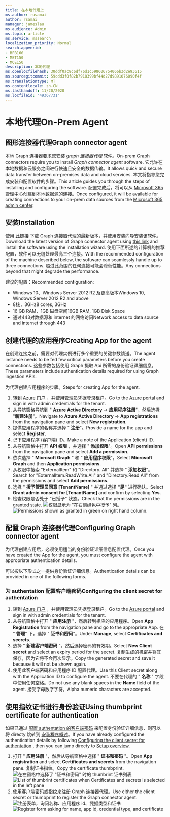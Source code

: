 ```yaml
---
title: 在本地代理上
ms.author: rusamai
author: rsamai
manager: jameslau
ms.audience: Admin
ms.topic: article
ms.service: mssearch
localization_priority: Normal
search.appverid:
- BFB160
- MET150
- MOE150
description: 本地代理
ms.openlocfilehash: 30ddf0ac8c6df76d1c598606754066b3d2e93615
ms.sourcegitcommit: 59cdd3f0f82b7918399bf44d27d9891076090f4f
ms.translationtype: MT
ms.contentlocale: zh-CN
ms.lasthandoff: 11/20/2020
ms.locfileid: "49367731"
---
```

# <a name="on-prem-agent"></a><span data-ttu-id="9978f-103">本地代理</span><span class="sxs-lookup"><span data-stu-id="9978f-103">On-Prem Agent</span></span>

## <a name="graph-connector-agent"></a><span data-ttu-id="9978f-104">图形连接器代理</span><span class="sxs-lookup"><span data-stu-id="9978f-104">Graph connector agent</span></span>

<span data-ttu-id="9978f-105">本地 Graph 连接器要求您安装 *graph 连接器代理* 软件。</span><span class="sxs-lookup"><span data-stu-id="9978f-105">On-prem Graph connectors require you to install *Graph connector agent* software.</span></span> <span data-ttu-id="9978f-106">它允许在本地数据和云服务之间进行快速且安全的数据传输。</span><span class="sxs-lookup"><span data-stu-id="9978f-106">It allows quick and secure data transfer between on-premises data and cloud services.</span></span> <span data-ttu-id="9978f-107">本文将指导您完成安装和配置软件的步骤。</span><span class="sxs-lookup"><span data-stu-id="9978f-107">This article guides you through the steps of installing and configuring the software.</span></span> <span data-ttu-id="9978f-108">配置完成后，将可以从 [Microsoft 365 管理中心](https://admin.microsoft.com)创建到本地数据源的连接。</span><span class="sxs-lookup"><span data-stu-id="9978f-108">Once configured, it will be available for creating connections to your on-prem data sources from the [Microsoft 365 admin center](https://admin.microsoft.com).</span></span>

## <a name="installation"></a><span data-ttu-id="9978f-109">安装</span><span class="sxs-lookup"><span data-stu-id="9978f-109">Installation</span></span>

<span data-ttu-id="9978f-110">使用 [此链接](https://download.microsoft.com/download/d/d/e/dde18236-9c67-437d-a864-894a0a888ef2/AgentPackage.msi) 下载 Graph 连接器代理的最新版本，并使用安装向导安装该软件。</span><span class="sxs-lookup"><span data-stu-id="9978f-110">Download the latest version of Graph connector agent using [this link](https://download.microsoft.com/download/d/d/e/dde18236-9c67-437d-a864-894a0a888ef2/AgentPackage.msi) and install the software using the installation wizard.</span></span> <span data-ttu-id="9978f-111">使用下面所述的计算机的推荐配置，软件可以无缝处理最高三个连接。</span><span class="sxs-lookup"><span data-stu-id="9978f-111">With the recommended configuration of the machine described below, the software can seamlessly handle up to three connections.</span></span> <span data-ttu-id="9978f-112">超过此范围的任何连接可能会降低性能。</span><span class="sxs-lookup"><span data-stu-id="9978f-112">Any connections beyond that might degrade the performance.</span></span>

<span data-ttu-id="9978f-113">建议的配置：</span><span class="sxs-lookup"><span data-stu-id="9978f-113">Recommended configuration:</span></span>

* <span data-ttu-id="9978f-114">Windows 10、Windows Server 2012 R2 及更高版本</span><span class="sxs-lookup"><span data-stu-id="9978f-114">Windows 10, Windows Server 2012 R2 and above</span></span>
* <span data-ttu-id="9978f-115">8核，3GHz</span><span class="sxs-lookup"><span data-stu-id="9978f-115">8 cores, 3GHz</span></span>
* <span data-ttu-id="9978f-116">16 GB RAM，1GB 磁盘空间</span><span class="sxs-lookup"><span data-stu-id="9978f-116">16GB RAM, 1GB Disk Space</span></span>
* <span data-ttu-id="9978f-117">通过443对数据源和 internet 的网络访问</span><span class="sxs-lookup"><span data-stu-id="9978f-117">Network access to data source and internet through 443</span></span>

## <a name="creating-app-for-the-agent"></a><span data-ttu-id="9978f-118">创建代理的应用程序</span><span class="sxs-lookup"><span data-stu-id="9978f-118">Creating App for the agent</span></span>  

<span data-ttu-id="9978f-119">在创建连接之前，需要对代理实例进行多个重要的关键参数馈送。</span><span class="sxs-lookup"><span data-stu-id="9978f-119">The agent instance needs to be fed few critical parameters before you create connections.</span></span> <span data-ttu-id="9978f-120">这些参数包括使用 Graph 摄取 Api 所需的身份验证详细信息。</span><span class="sxs-lookup"><span data-stu-id="9978f-120">These parameters include authentication details required for using Graph ingestion APIs.</span></span>  

<span data-ttu-id="9978f-121">为代理创建应用程序的步骤。</span><span class="sxs-lookup"><span data-stu-id="9978f-121">Steps for creating App for the agent.</span></span>

1. <span data-ttu-id="9978f-122">转到 [Azure 门户](https://portal.azure.com) ，并使用管理员凭据登录租户。</span><span class="sxs-lookup"><span data-stu-id="9978f-122">Go to the [Azure portal](https://portal.azure.com) and sign in with admin credentials for the tenant.</span></span>
2. <span data-ttu-id="9978f-123">从导航窗格导航到 " **Azure Active Directory**  ->  **应用程序注册**"，然后选择 "**新建注册**"。</span><span class="sxs-lookup"><span data-stu-id="9978f-123">Navigate to **Azure Active Directory** -> **App registrations** from the navigation pane and select **New registration**.</span></span>
3. <span data-ttu-id="9978f-124">提供应用程序的名称并选择 " **注册**"。</span><span class="sxs-lookup"><span data-stu-id="9978f-124">Provide a name for the app and select **Register**.</span></span>
4. <span data-ttu-id="9978f-125">记下应用程序 (客户端) ID。</span><span class="sxs-lookup"><span data-stu-id="9978f-125">Make a note of the Application (client) ID.</span></span>
5. <span data-ttu-id="9978f-126">从导航窗格中打开 **API 权限** ，并选择 " **添加权限**"。</span><span class="sxs-lookup"><span data-stu-id="9978f-126">Open **API permissions** from the navigation pane and select **Add a permission**.</span></span>
6. <span data-ttu-id="9978f-127">依次选择 " **Microsoft Graph** " 和 " **应用程序权限**"。</span><span class="sxs-lookup"><span data-stu-id="9978f-127">Select **Microsoft Graph** and then **Application permissions**.</span></span>
7. <span data-ttu-id="9978f-128">从权限中搜索 "ExternalItem" 和 "Directory. All" 并选择 " **添加权限**"。</span><span class="sxs-lookup"><span data-stu-id="9978f-128">Search for "ExternalItem.ReadWrite.All" and "Directory.Read.All" from the permissions and select **Add permissions**.</span></span>
8. <span data-ttu-id="9978f-129">选择 " **授予管理员同意 [TenantName]** " 并通过选择 **"是"** 进行确认。</span><span class="sxs-lookup"><span data-stu-id="9978f-129">Select **Grant admin consent for [TenantName]** and confirm by selecting **Yes**.</span></span>
9. <span data-ttu-id="9978f-130">检查权限是否处于 "已授予" 状态。</span><span class="sxs-lookup"><span data-stu-id="9978f-130">Check that the permissions are in the granted state.</span></span>
     <span data-ttu-id="9978f-131">![权限显示为 "在右侧绿色中授予" 列。](media/onprem-agent/granted-state.png)</span><span class="sxs-lookup"><span data-stu-id="9978f-131">![Permissions shown as granted in green on right hand column.](media/onprem-agent/granted-state.png)</span></span>

## <a name="configuring-graph-connector-agent"></a><span data-ttu-id="9978f-132">配置 Graph 连接器代理</span><span class="sxs-lookup"><span data-stu-id="9978f-132">Configuring Graph connector agent</span></span>

<span data-ttu-id="9978f-133">为代理创建应用后，必须使用适当的身份验证详细信息配置代理。</span><span class="sxs-lookup"><span data-stu-id="9978f-133">Once you have created the App for the agent, you must configure the agent with appropriate authentication details.</span></span>

<span data-ttu-id="9978f-134">可以按以下形式之一提供身份验证详细信息。</span><span class="sxs-lookup"><span data-stu-id="9978f-134">Authentication details can be provided in one of the following forms.</span></span>

### <a name="configuring-the-client-secret-for-authentation"></a><span data-ttu-id="9978f-135">为 authentation 配置客户端密码</span><span class="sxs-lookup"><span data-stu-id="9978f-135">Configuring the client secret for authentation</span></span>

1. <span data-ttu-id="9978f-136">转到 [Azure 门户](https://portal.azure.com) ，并使用管理员凭据登录租户。</span><span class="sxs-lookup"><span data-stu-id="9978f-136">Go to the [Azure portal](https://portal.azure.com) and sign in with admin credentials for the tenant.</span></span>
2. <span data-ttu-id="9978f-137">从导航窗格中打开 " **应用注册** "，然后转到相应的应用程序。</span><span class="sxs-lookup"><span data-stu-id="9978f-137">Open **App Registration** from the navigation pane and go to the appropriate App.</span></span> <span data-ttu-id="9978f-138">在 " **管理**" 下，选择 " **证书和密码**"。</span><span class="sxs-lookup"><span data-stu-id="9978f-138">Under **Manage**, select **Certificates and secrets**.</span></span>
3. <span data-ttu-id="9978f-139">选择 " **新建客户端密码** "，然后选择密码的有效期。</span><span class="sxs-lookup"><span data-stu-id="9978f-139">Select **New Client secret** and select an expiry period for the secret.</span></span> <span data-ttu-id="9978f-140">复制生成的机密并将其保存，因为它将不会再次显示。</span><span class="sxs-lookup"><span data-stu-id="9978f-140">Copy the generated secret and save it because it will not be shown again.</span></span>
4. <span data-ttu-id="9978f-141">使用此客户端密码和应用程序 ID 配置代理。</span><span class="sxs-lookup"><span data-stu-id="9978f-141">Use this Client secret along with the Application ID to configure the agent.</span></span> <span data-ttu-id="9978f-142">不要在代理的 " **名称** " 字段中使用任何空格。</span><span class="sxs-lookup"><span data-stu-id="9978f-142">Do not use any blank spaces in the **Name** field of the agent.</span></span> <span data-ttu-id="9978f-143">接受字母数字字符。</span><span class="sxs-lookup"><span data-stu-id="9978f-143">Alpha numeric characters are accepted.</span></span>

## <a name="using-thumbprint-certificate-for-authentication"></a><span data-ttu-id="9978f-144">使用指纹证书进行身份验证</span><span class="sxs-lookup"><span data-stu-id="9978f-144">Using thumbprint certificate for authentication</span></span>

<span data-ttu-id="9978f-145">如果已通过 [配置 authentation 的客户端密码](#Configuring-the-client-secret-for-authentication) 来配置身份验证详细信息，则可以将 directy 跳转到 [安装程序概述](configure-connector.md)。</span><span class="sxs-lookup"><span data-stu-id="9978f-145">If you have already configured the authentication details by following [Configuring the client secret for authentation](#Configuring-the-client-secret-for-authentication) , then you can jump directy to [Setup overview](configure-connector.md).</span></span>

1. <span data-ttu-id="9978f-146">打开 " **应用注册** "，然后从导航窗格中选择 " **证书和密码** "。</span><span class="sxs-lookup"><span data-stu-id="9978f-146">Open **App registration** and select **Certificates and secrets** from the navigation pane.</span></span> <span data-ttu-id="9978f-147">复制证书指纹。</span><span class="sxs-lookup"><span data-stu-id="9978f-147">Copy the certificate thumbprint.</span></span>
<span data-ttu-id="9978f-148">![在左窗格中选择了 "证书和密码" 时的 thumbrint 证书列表](media/onprem-agent/certificates.png)</span><span class="sxs-lookup"><span data-stu-id="9978f-148">![List of thumbrint certificates when Certificates and secrets is selected in the left pane](media/onprem-agent/certificates.png)</span></span>
2. <span data-ttu-id="9978f-149">使用客户端密码或指纹来注册 Graph 连接器代理。</span><span class="sxs-lookup"><span data-stu-id="9978f-149">Use either the client secret or thumbprint to register the Graph connector agent.</span></span>
<span data-ttu-id="9978f-150">![注册表单，询问名称、应用程序 id、凭据类型和证书](media/onprem-agent/register.png)</span><span class="sxs-lookup"><span data-stu-id="9978f-150">![Register form asking for name, app id, credential type, and certificate](media/onprem-agent/register.png)</span></span>
